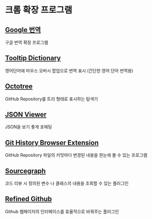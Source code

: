 # 크롬 확장 프로그램

## [Google 번역](https://chrome.google.com/webstore/detail/google-translate/aapbdbdomjkkjkaonfhkkikfgjllcleb)

구글 번역 확장 프로그램

## [Tooltip Dictionary](https://chrome.google.com/webstore/detail/tooltip-dictionary-englis/hcidimjcobcnahiceedndikkenbibpop)

영어단어에 마우스 오버시 팝업으로 번역 표시 (간단한 영어 단어 번역용)

## [Octotree](https://chrome.google.com/webstore/detail/octotree/bkhaagjahfmjljalopjnoealnfndnagc)

GitHub Repository를 트리 형태로 표시하는 탐색기

## [JSON Viewer](https://chrome.google.com/webstore/detail/json-viewer/gbmdgpbipfallnflgajpaliibnhdgobh)

JSON을 보기 좋게 포매팅

## [Git History Browser Extension](https://chrome.google.com/webstore/detail/git-history-browser-exten/laghnmifffncfonaoffcndocllegejnf)

GitHub Repository 파일의 커밋마다 변경된 내용을 한눈에 볼 수 있는 프로그램

## [Sourcegraph](https://chrome.google.com/webstore/detail/sourcegraph/dgjhfomjieaadpoljlnidmbgkdffpack)

코드 리뷰 시 정의된 변수 나 클래스의 내용을 조회할 수 있는 플러그인

## [Refined Github](https://chrome.google.com/webstore/detail/refined-github/hlepfoohegkhhmjieoechaddaejaokhf)

Github 웹페이지의 인터페이스를 효율적으로 바꿔주는 플러그인

